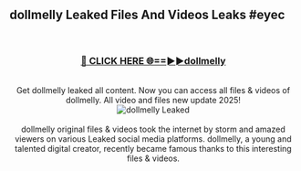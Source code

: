 ## dollmelly Leaked Files And Videos Leaks #eyec
<br>
<div align="center">
<h3><a href="https://watchclip.my.id/dollmelly" rel="nofollow">🔴 CLICK HERE 🌐==►►dollmelly</a></h3>
<br>
Get dollmelly leaked all content. Now you can access all files & videos of dollmelly. All video and files new update 2025!
<br>
<a href="https://watchclip.my.id/dollmelly" rel="nofollow" data-target="animated-image.originalLink"><img src="https://i.ibb.co.com/WyWwxjT/player-gif2.gif" alt="dollmelly Leaked" style="max-width: 100%; display: inline-block;" data-target="animated-image.originalImage"></a>
<br><br>
dollmelly original files & videos took the internet by storm and amazed viewers on various Leaked social media platforms. dollmelly, a young and talented digital creator, recently became famous thanks to this interesting files & videos.
</div>
<br>
